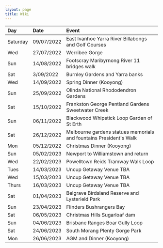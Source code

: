```yaml
---
layout: page
title: Wiki
---
```


|Day| Date| Event|
|:----|:----|:----|
|Saturday| 09/07/2022| East Ivanhoe Yarra River Billabongs and Golf Courses|
|Wed| 27/07/2022| Werribee Gorge|
|Sun| 14/08/2022| Footscray Maribyrnong River 11 bridges walk|
|Sat| 3/09/2022| Burnley Gardens and Yarra banks|
|Wed| 14/09/2022| Spring Dinner (Kooyong)|
|Sun| 25/09/2022| Olinda National Rhododendron Gardens|
|Sat| 15/10/2022| Frankston George Pentland Gardens Sweetwater Creek|
|Sun| 06/11/2022| Blackwood Whipstick Loop Garden of St Erth|
|Sat| 26/12/2022| Melbourne gardens statues memorials and fountains President's Walk|
|Mon| 05/12/2022| Christmas Dinner (Kooyong)|
|Sun| 05/02/2023| Newport to Williamstown and return|
|Wed| 22/02/2023| Powelltown Reids Tramway Walk Loop|
|Tues| 14/03/2023| Uncup Getaway Venue TBA|
|Wed| 15/03/2023| Uncup Getaway Venue TBA|
|Thurs| 16/03/2023| Uncup Getaway Venue TBA|
|Sat| 01/04/2023| Belgrave Birdsland Reserve and Lysterield Park|
|Sun| 23/04/2023| Flinders Bushrangers Bay|
|Sat| 06/05/2023| Christmas Hills Sugarloaf dam|
|Sun| 04/06/2023| Brisbane Ranges Boar Gully Loop|
|Sat| 24/06/2023| South Morang Plenty Gorge Park|
|Mon| 26/06/2023| AGM and Dinner (Kooyong)|
